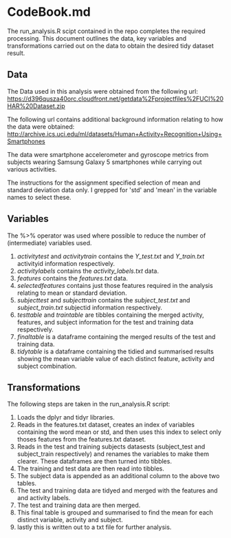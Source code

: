 # CodeBook.md

The run_analysis.R scipt contained in the repo completes the required processing.  This document outlines the data, key variables and transformations carried out on the data to obtain the desired tidy dataset result.

## Data

The Data used in this analysis were obtained from the following url: <https://d396qusza40orc.cloudfront.net/getdata%2Fprojectfiles%2FUCI%20HAR%20Dataset.zip>

The following url contains additional background information relating to how the data were obtained: <http://archive.ics.uci.edu/ml/datasets/Human+Activity+Recognition+Using+Smartphones>

The data were smartphone accelerometer and gyroscope metrics from subjects wearing Samsung Galaxy 5 smartphones while carrying out various activities.

The instructions for the assignment specified selection of mean and standard deviation data only.  I grepped for 'std' and 'mean' in the variable names to select these.

## Variables

The %>% operator was used where possible to reduce the number of (intermediate) variables used.

1. *activitytest* and *activitytrain* contains the *Y_test.txt* and *Y_train.txt* activityid information respectively.
2. *activitylabels* contains the *activity_labels.txt* data.
3. *features* contains the *features.txt* data.
4. *selectedfeatures* contains just those features required in the analysis relating to mean or standard deviation.
5. *subjecttest* and *subjecttrain* contains the *subject_test.txt* and *subject_train.txt* subjectid information respectively.
6. *testtable* and *traintable* are tibbles containing the merged activity, features, and subject information for the test and training data respectively.
7. *finaltable* is a dataframe containing the merged results of the test and training data.
8. *tidytable* is a dataframe containing the tidied and summarised results showing the mean variable value of each distinct feature, activity and subject combination.

## Transformations

The following steps are taken in the run_analysis.R script:

1.  Loads the dplyr and tidyr libraries.
2.  Reads in the features.txt dataset, creates an index of variables containing the word mean or std, and then uses this index to select only thoses features from the features.txt dataset.
3.  Reads in the test and training subjects datasests (subject_test and subject_train respectively) and renames the variables to make them clearer.  These dataframes are then turned into tibbles.
4.  The training and test data are then read into tibbles.
5.  The subject data is appended as an additional column to the above two tables.
6.  The test and training data are tidyed and merged with the features and and activity labels.
7.  The test and training data are then merged.
8.  This final table is grouped and summarised to find the mean for each distinct variable, activity and subject.
9.  lastly this is written out to a txt file for further analysis.
